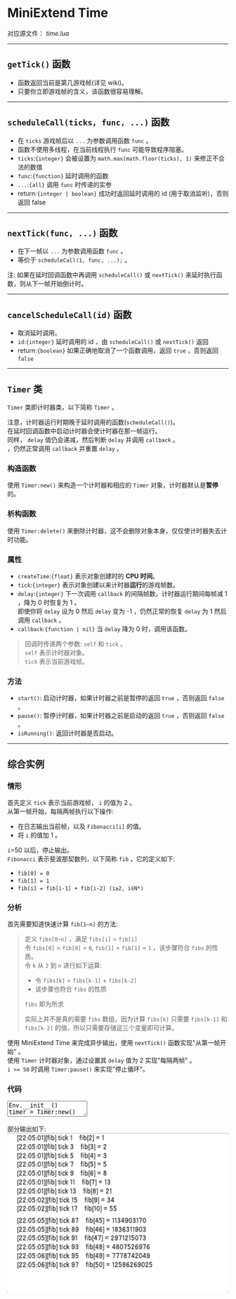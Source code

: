 # MiniExtend Time
对应源文件： *time.lua*  

---

## `getTick()` 函数
- 函数返回当前是第几游戏帧(详见 wiki)。  
- 只要你立即游戏帧的含义，该函数很容易理解。  

---

## `scheduleCall(ticks, func, ...)` 函数
- 在 `ticks` 游戏帧后以 `...` 为参数调用函数 `func` 。  
- 函数不使用多线程，在当前线程执行 `func` 可能导致程序阻塞。  
- `ticks`:`{integer}` 会被设置为 `math.max(math.floor(ticks), 1)` 来修正不合法的数值  
- `func`:`{function}` 延时调用的函数  
- `...`:`{all}` 调用 `func` 时传递的实参  
- return:`{integer | boolean}` 成功时返回延时调用的 id (用于取消监听)，否则返回 false  

---

## `nextTick(func, ...)` 函数
- 在下一帧以 `...` 为参数调用函数 `func` 。  
- 等价于 `scheduleCall(1, func, ...);` 。  

注: 如果在延时回调函数中再调用 `scheduleCall()` 或 `nextTick()` 来延时执行函数，则从下一帧开始倒计时。  

---

## `cancelScheduleCall(id)` 函数
- 取消延时调用。  
- `id`:`{integer}` 延时调用的 id ，由 `scheduleCall()` 或 `nextTick()` 返回  
- return:`{boolean}` 如果正确地取消了一个函数调用，返回 `true` ，否则返回 `false`  


---

## `Timer` 类
`Timer` 类即计时器类，以下简称 `Timer` 。  

注意，计时器运行时期晚于延时调用的函数(`scheduleCall()`)。  
在延时回调函数中启动计时器会使计时器在那一帧运行。  
同样， `delay` 值仍会递减，然后判断 `delay` 并调用 `callback` 。  
 ，仍然正常调用 `callback` 并重置 `delay` 。  

### 构造函数
使用 `Timer:new()` 来构造一个计时器和相应的 `Timer` 对象，计时器默认是**暂停**的。  

### 析构函数
使用 `Timer:delete()` 来删除计时器，这不会删除对象本身，仅仅使计时器失去计时功能。  

### 属性
- `createTime`:`{float}` 表示对象创建时的 **CPU 时间**。  
- `tick`:`{integer}` 表示对象创建以来计时器**运行**的游戏帧数。  
- `delay`:`{integer}` 下一次调用 `callback` 的间隔帧数，计时器运行期间每帧减 1 ，降为 0 时恢复为 1 。  
即使你将 `delay` 设为 0 然后 `delay` 变为 -1 ，仍然正常的恢复 `delay` 为 1 然后调用 `callback` 。  
- `callback`:`{function | nil}` 当 `delay` 降为 0 时，调用该函数。  
> 回调时传递两个参数: `self` 和 `tick` 。  
> `self` 表示计时器对象。  
> `tick` 表示当前游戏帧。  

### 方法
- `start()`: 启动计时器，如果计时器之前是暂停的返回 `true` ，否则返回 `false` 。  
- `pause()`: 暂停计时器，如果计时器之前是启动的返回 `true` ，否则返回 `false` 。  
- `isRunning()`: 返回计时器是否启动。  

---

## 综合实例

### 情形
首先定义 `tick` 表示当前游戏帧， `i` 的值为 2 。  
从第一帧开始，每隔两帧执行以下操作:  
- 在日志输出当前帧，以及 `Fibonacci[i]` 的值。  
- 将 `i` 的值加 1 。  

`i`=50 以后，停止输出。  
`Fibonacci` 表示斐波那契数列，以下简称 `fib` ，它的定义如下:  

- `fib[0] = 0`  
- `fib[1] = 1`  
- `fib[i] = fib[i-1] + fib[i-2] (i≥2, i∈N*)`  

### 分析
首先需要知道快速计算 `fib[1~n]` 的方法:  
> 定义 `fibs[0~n]` ，满足 `fibs[i]` = `fib[i]`  
> 令 `fibs[0]` = `fib[0]` = `0`, `fib[1]` = `fib[1]` = `1` ，该步骤符合 `fibs` 的性质。  
> 令 `k` 从 `2` 到 `n` 进行如下运算:
> - 令 `fibs[k]` = `fibs[k-1]` + `fibs[k-2]`
> - 该步骤也符合 `fibs` 的性质
>
> `fibs` 即为所求
>
> 实际上并不是真的需要 `fibs` 数组，因为计算 `fibs[k]` 只需要 `fibs[k-1]` 和 `fibs[k-2]` 的值，所以只需要存储这三个变量即可计算。  

使用 MiniExtend Time 来完成异步输出，使用 `nextTick()` 函数实现"从第一帧开始" 。  
使用 `Timer` 计时器对象，通过设置其 `delay` 值为 2 实现"每隔两帧" 。  
`i >= 50` 时调用 `Timer:pause()` 来实现"停止循环"。  

### 代码
<textarea>
Env.__init__()
timer = Timer:new()
-- fib1 表示 fib[i-2] , fib2 表示 fib[i-1]
-- fib[0] = 0, fib[1] = 1
local i, fib1, fib2 = 2, 0, 1
-- 另一种方法:
-- timer.calback = function(self, tick)
function timer:callback(tick)
	-- 回调时 delay 已被默认地设为 1 ，因此需要重新设置 delay
	self.delay = 2
	-- fib3 表示 Fibonacci[i]
	local fib3 = fib1 + fib2
	local tickInfo, fibInfo = "tick "..tostring(tick)
	local fibInfo = "fib["..tostring(i).."] = "..tostring(fib3)
	Log.logtag("fib", tickInfo, fibInfo)
	if i >= 50 then
		timer:pause()
	else
		-- 为新的 fib 计算准备
		i, fib1, fib2 = i+1, fib2, fib3
	end
end
-- 另一种方法:
-- scheduleCall(1, function()
nextTick(function()
	-- 计时器运行晚于 nextTick
	-- 在这个 nextTick 回调后的那一帧 timer 就会开始运行
	timer:start()
end)
</textarea>

部分输出如下:  
![上部输出](./img/output1.png)
![下部输出](./img/output2.png)
